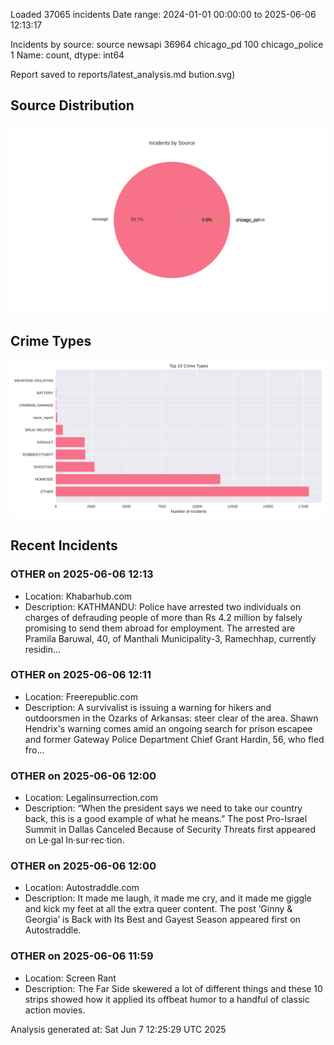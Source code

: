 
Loaded 37065 incidents
Date range: 2024-01-01 00:00:00 to 2025-06-06 12:13:17

Incidents by source:
source
newsapi           36964
chicago_pd          100
chicago_police        1
Name: count, dtype: int64

Report saved to reports/latest_analysis.md
bution.svg)

## Source Distribution
![Source Distribution](images/source_distribution.svg)

## Crime Types
![Crime Types](images/crime_types.svg)

## Recent Incidents

### OTHER on 2025-06-06 12:13
- Location: Khabarhub.com
- Description: KATHMANDU: Police have arrested two individuals on charges of defrauding people of more than Rs 4.2 million by falsely promising to send them abroad for employment. The arrested are Pramila Baruwal, 40, of Manthali Municipality-3, Ramechhap, currently residin…


### OTHER on 2025-06-06 12:11
- Location: Freerepublic.com
- Description: A survivalist is issuing a warning for hikers and outdoorsmen in the Ozarks of Arkansas: steer clear of the area. Shawn Hendrix's warning comes amid an ongoing search for prison escapee and former Gateway Police Department Chief Grant Hardin, 56, who fled fro…


### OTHER on 2025-06-06 12:00
- Location: Legalinsurrection.com
- Description: “When the president says we need to take our country back, this is a good example of what he means.”
The post Pro-Israel Summit in Dallas Canceled Because of Security Threats first appeared on Le·gal In·sur·rec·tion.


### OTHER on 2025-06-06 12:00
- Location: Autostraddle.com
- Description: It made me laugh, it made me cry, and it made me giggle and kick my feet at all the extra queer content.
The post ‘Ginny & Georgia’ is Back with Its Best and Gayest Season appeared first on Autostraddle.


### OTHER on 2025-06-06 11:59
- Location: Screen Rant
- Description: The Far Side skewered a lot of different things and these 10 strips showed how it applied its offbeat humor to a handful of classic action movies.

Analysis generated at: Sat Jun  7 12:25:29 UTC 2025
